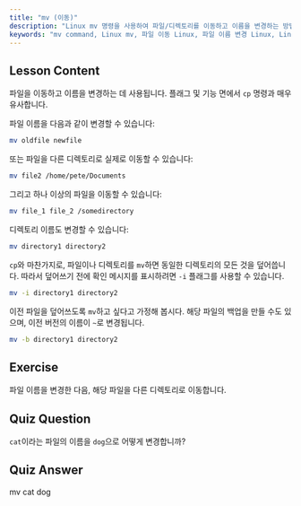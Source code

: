 ```yaml
---
title: "mv (이동)"
description: "Linux mv 명령을 사용하여 파일/디렉토리를 이동하고 이름을 변경하는 방법을 배웁니다. 옵션을 이해하고 덮어쓰기를 방지합니다. Linux 여정을 시작하세요!"
keywords: "mv command, Linux mv, 파일 이동 Linux, 파일 이름 변경 Linux, Linux 튜토리얼, 초보자, Linux 가이드"
---
```


## Lesson Content

파일을 이동하고 이름을 변경하는 데 사용됩니다. 플래그 및 기능 면에서 `cp` 명령과 매우 유사합니다.

파일 이름을 다음과 같이 변경할 수 있습니다:

```bash
mv oldfile newfile
```

또는 파일을 다른 디렉토리로 실제로 이동할 수 있습니다:

```bash
mv file2 /home/pete/Documents
```

그리고 하나 이상의 파일을 이동할 수 있습니다:

```bash
mv file_1 file_2 /somedirectory
```

디렉토리 이름도 변경할 수 있습니다:

```bash
mv directory1 directory2
```

`cp`와 마찬가지로, 파일이나 디렉토리를 `mv`하면 동일한 디렉토리의 모든 것을 덮어씁니다. 따라서 덮어쓰기 전에 확인 메시지를 표시하려면 `-i` 플래그를 사용할 수 있습니다.

```bash
mv -i directory1 directory2
```

이전 파일을 덮어쓰도록 `mv`하고 싶다고 가정해 봅시다. 해당 파일의 백업을 만들 수도 있으며, 이전 버전의 이름이 `~`로 변경됩니다.

```bash
mv -b directory1 directory2
```

## Exercise

파일 이름을 변경한 다음, 해당 파일을 다른 디렉토리로 이동합니다.

## Quiz Question

`cat`이라는 파일의 이름을 `dog`으로 어떻게 변경합니까?

## Quiz Answer

mv cat dog
